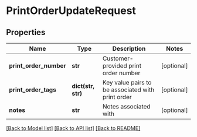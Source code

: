 # PrintOrderUpdateRequest

## Properties
Name | Type | Description | Notes
------------ | ------------- | ------------- | -------------
**print_order_number** | **str** | Customer-provided print order number | [optional] 
**print_order_tags** | **dict(str, str)** | Key value pairs to be associated with print order | [optional] 
**notes** | **str** | Notes associated with | [optional] 

[[Back to Model list]](../README.md#documentation-for-models) [[Back to API list]](../README.md#documentation-for-api-endpoints) [[Back to README]](../README.md)


